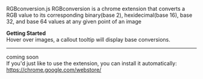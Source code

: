 RGBconversion.js
RGBconversion is a chrome extension that converts a RGB value to its corresponding binary(base 2), hexidecimal(base 16), base 32, and base 64 values at any given point of an image

**Getting Started**<br>
Hover over images, a callout tooltip will display base conversions.

***
coming soon<br>
If you'd just like to use the extension, you can install it automatically:
https://chrome.google.com/webstore/
